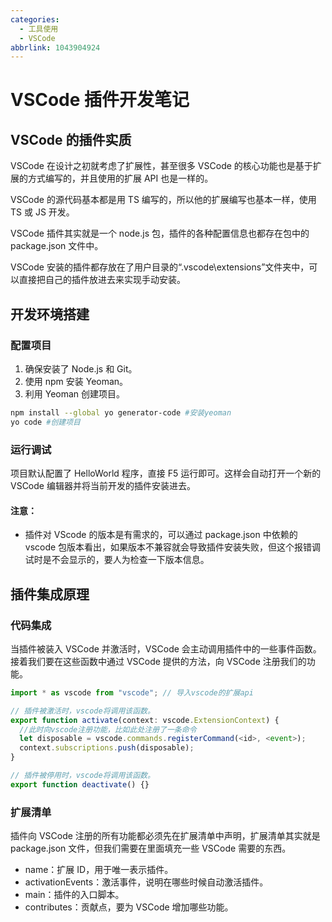 ```yaml
---
categories:
  - 工具使用
  - VSCode
abbrlink: 1043904924
---
```

# VSCode 插件开发笔记

## VSCode 的插件实质

VSCode 在设计之初就考虑了扩展性，甚至很多 VSCode 的核心功能也是基于扩展的方式编写的，并且使用的扩展 API 也是一样的。

VSCode 的源代码基本都是用 TS 编写的，所以他的扩展编写也基本一样，使用 TS 或 JS 开发。

VSCode 插件其实就是一个 node.js 包，插件的各种配置信息也都存在包中的 package.json 文件中。

VSCode 安装的插件都存放在了用户目录的“.vscode\extensions”文件夹中，可以直接把自己的插件放进去来实现手动安装。

## 开发环境搭建

### 配置项目

1. 确保安装了 Node.js 和 Git。
2. 使用 npm 安装 Yeoman。
3. 利用 Yeoman 创建项目。

```bash
npm install --global yo generator-code #安装yeoman
yo code #创建项目
```

### 运行调试

项目默认配置了 HelloWorld 程序，直接 F5 运行即可。这样会自动打开一个新的 VSCode 编辑器并将当前开发的插件安装进去。

#### 注意：

- 插件对 VScode 的版本是有需求的，可以通过 package.json 中依赖的 vscode 包版本看出，如果版本不兼容就会导致插件安装失败，但这个报错调试时是不会显示的，要人为检查一下版本信息。

## 插件集成原理

### 代码集成

当插件被装入 VSCode 并激活时，VSCode 会主动调用插件中的一些事件函数。接着我们要在这些函数中通过 VSCode 提供的方法，向 VSCode 注册我们的功能。

```ts
import * as vscode from "vscode"; // 导入vscode的扩展api

// 插件被激活时，vscode将调用该函数。
export function activate(context: vscode.ExtensionContext) {
  //此时向vscode注册功能，比如此处注册了一条命令
  let disposable = vscode.commands.registerCommand(<id>, <event>);
  context.subscriptions.push(disposable);
}

// 插件被停用时，vscode将调用该函数。
export function deactivate() {}
```

### 扩展清单

插件向 VSCode 注册的所有功能都必须先在扩展清单中声明，扩展清单其实就是 package.json 文件，但我们需要在里面填充一些 VSCode 需要的东西。

- name：扩展 ID，用于唯一表示插件。
- activationEvents：激活事件，说明在哪些时候自动激活插件。
- main：插件的入口脚本。
- contributes：贡献点，要为 VSCode 增加哪些功能。
